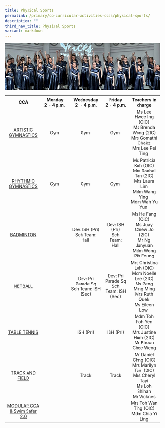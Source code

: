```yaml
---
title: Physical Sports
permalink: /primary/co-curricular-activities-ccas/physical-sports/
description: ""
third_nav_title: Physical Sports
variant: markdown
---
```

![](/images/01%20Banner%20Photos/cca.jpg)

<table class="iveo_table ives_tab_simple3">
<tbody>
<tr>
<th style="text-align: center; width: 129px;">CCA</th>
<th style="text-align: center; width: 120px;">Monday<br>2 - 4 p.m.&nbsp;</th>
<th style="text-align: center; width: 136px;">Wednesday<br>2&nbsp; - 4 p.m.</th>
<th style="text-align: center; width: 120px;">Friday<br>2 - 4 p.m.</th>
<th style="text-align: center; width: 146px;">Teachers in charge</th>
</tr>
<tr>
<td style="text-align: center; width: 129px;"><a href="/primary/co-curricular-activities-ccas/physical-sports/artistic-gymnastics">ARTISTIC GYMNASTICS</a></td>
<td style="text-align: center; width: 120px;">Gym&nbsp;</td>
<td style="text-align: center; width: 136px;">Gym&nbsp;</td>
<td style="text-align: center; width: 120px;">Gym&nbsp;</td>
<td style="text-align: center; width: 146px;">Ms Lee Hwee Ing (OIC)<br>Ms Brenda Wong (2IC)<br>Mrs Gomathi Chakz<br>Mrs Lee Pei Ting&nbsp;</td>
</tr>
<tr>
<td style="text-align: center; width: 129px;"><a href="/primary/co-curricular-activities-ccas/physical-sports/rhythmic-gymnastics">RHYTHMIC GYMNASTICS</a></td>
<td style="text-align: center; width: 120px;">Gym&nbsp;</td>
<td style="text-align: center; width: 136px;">Gym&nbsp;</td>
<td style="text-align: center; width: 120px;">Gym&nbsp;</td>
<td style="text-align: center; width: 146px;">Ms Patricia Koh (OIC)<br>Mrs Rachel Tan (2IC)<br>Mrs Laura Lim<br>Mdm Wang Ying&nbsp;<br>Mdm Wah Yu Yun&nbsp;</td>
</tr>
<tr>
<td style="text-align: center; width: 129px;"><a href="/primary/co-curricular-activities-ccas/physical-sports/badminton">BADMINTON</a></td>
<td style="text-align: center; width: 120px;">&nbsp;</td>
<td style="text-align: center; width: 136px;">Dev: ISH (Pri)<br>Sch Team: Hall&nbsp;</td>
<td style="text-align: center; width: 120px;">Dev: ISH (Pri)<br>Sch Team: Hall</td>
<td style="text-align: center; width: 146px;">Ms He Fang (OIC)<br>Ms Juay Chiew Jo (2IC)<br>Mr Ng Junyuan<br>Mdm Wong Pih Foung</td>
</tr>
<tr>
<td style="text-align: center; width: 129px;"><a href="/primary/co-curricular-activities-ccas/physical-sports/netball">NETBALL</a></td>
<td style="text-align: center; width: 120px;">&nbsp;</td>
<td style="text-align: center; width: 136px;">Dev: Pri Parade Sq<br>Sch Team: ISH (Sec)</td>
<td style="text-align: center; width: 120px;">Dev: Pri Parade Sq<br>Sch Team: ISH (Sec)</td>
<td style="text-align: center; width: 146px;">Mrs Christina Loh (OIC)<br>Mdm Noelle Lee (2IC)<br>Ms Peng Ming Ming<br>Mrs Ruth Quek<br>Ms Eileen Low&nbsp;</td>
</tr>
<tr>
<td style="text-align: center; width: 129px;"><a href="/primary/co-curricular-activities-ccas/physical-sports/table-tennis">TABLE TENNIS</a></td>
<td style="text-align: center; width: 120px;">&nbsp;</td>
<td style="text-align: center; width: 136px;">ISH (Pri)</td>
<td style="text-align: center; width: 120px;">ISH (Pri)</td>
<td style="text-align: center; width: 146px;">Mdm Toh Poh Yen (OIC)<br>Mrs Justine Hum (2IC)<br>Mr Phoon Chee Weng<br>
</td></tr>
<tr>
<td style="text-align: center; width: 129px;"><a href="/primary/co-curricular-activities-ccas/physical-sports/track-and-field">TRACK AND FIELD</a></td>
<td style="text-align: center; width: 120px;">&nbsp;</td>
<td style="text-align: center; width: 136px;">Track</td>
<td style="text-align: center; width: 120px;">Track</td>
<td style="text-align: center; width: 146px;">Mr Daniel Chng (OIC)<br>Mrs Marilyn Tan&nbsp; (2IC)<br>Mrs Cheryl Tayi<br>Ms Loh Shihan<br>Mr Vicknes</td>
</tr>
<tr>
<td style="text-align: center; width: 129px;"><a href="/primary/co-curricular-activities-ccas/physical-sports/modular-cca">MODULAR CCA &amp; Swim Safer 2.0</a></td>
<td style="text-align: center; width: 120px;">&nbsp;</td>
<td style="text-align: center; width: 136px;">&nbsp;</td>
<td style="text-align: center; width: 120px;">&nbsp;</td>
<td style="text-align: center; width: 146px;">Mrs Toh Wan Ting (OIC)<br>Mdm Chia Yi Ling</td>
</tr>
</tbody>
</table>